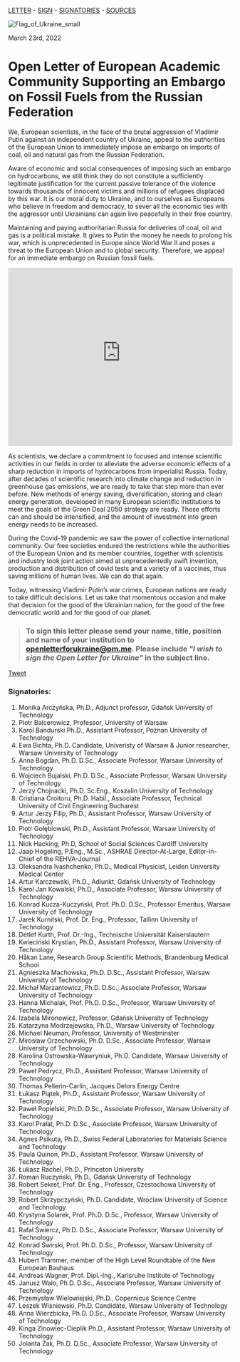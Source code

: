 [LETTER](index.md) - [SIGN](index.md#to-sign-this-letter-please-send-your-name-title-position-and-name-of-your-institution-to-openletterforukrainepmme-please-include-i-wish-to-sign-the-open-letter-for-ukraine-in-the-subject-line) - [SIGNATORIES](index.md#signatories) - [SOURCES](sources.md)

![Flag_of_Ukraine_small](https://user-images.githubusercontent.com/103782853/163692086-ae1d5ab7-17d7-4c40-8549-f5cdf53e0b67.png)

March 23rd, 2022

# **Open Letter of European Academic Community Supporting an Embargo on Fossil Fuels from the Russian Federation**

We, European scientists, in the face of the brutal aggression of Vladimir Putin against an
independent country of Ukraine, appeal to the authorities of the European Union to immediately
impose an embargo on imports of coal, oil and natural gas from the Russian Federation.

Aware of economic and social consequences of imposing such an embargo on hydrocarbons, we
still think they do not constitute a sufficiently legitimate justification for the current passive
tolerance of the violence towards thousands of innocent victims and millions of refugees
displaced by this war. It is our moral duty to Ukraine, and to ourselves as Europeans who believe
in freedom and democracy, to sever all the economic ties with the aggressor until Ukrainians can
again live peacefully in their free country.

Maintaining and paying authoritarian Russia for deliveries of coal, oil and gas is a political
mistake. It gives to Putin the money he needs to prolong his war, which is unprecedented in
Europe since World War II and poses a threat to the European Union and to global security.
Therefore, we appeal for an immediate embargo on Russian fossil fuels.

<iframe src="https://energyandcleanair.github.io/russia_counter_widget/" style="height: 400px; width: 100%; border: none;max-width:600px;margin:0 auto;display:block"></iframe>

As scientists, we declare a commitment to focused and intense scientific activities in our fields in
order to alleviate the adverse economic effects of a sharp reduction in imports of hydrocarbons
from imperialist Russia. Today, after decades of scientific research into climate change and
reduction in greenhouse gas emissions, we are ready to take that step more than ever before.
New methods of energy saving, diversification, storing and clean energy generation, developed
in many European scientific institutions to meet the goals of the Green Deal 2050 strategy are
ready. These efforts can and should be intensified, and the amount of investment into green
energy needs to be increased.

During the Covid-19 pandemic we saw the power of collective international community. Our free
societies endured the restrictions while the authorities of the European Union and its member
countries, together with scientists and industry took joint action aimed at unprecedentedly swift
invention, production and distribution of covid tests and a variety of a vaccines, thus saving
millions of human lives. We can do that again.

Today, witnessing Vladimir Putin’s war crimes, European nations are ready to take difficult
decisions. Let us take that momentous occasion and make that decision for the good of the
Ukrainian nation, for the good of the free democratic world and for the good of our planet.


> ### **To sign this letter please send your name, title, position and name of your institution to [openletterforukraine@pm.me](mailto:openletterforukraine@pm.me?subject=I%20wish%20to%20sign%20the%20Open%20Letter%20for%20Ukraine). Please include _"I wish to sign the Open Letter for Ukraine"_ in the subject line.**

<a href="https://twitter.com/share?ref_src=twsrc%5Etfw" class="twitter-share-button" data-show-count="false">Tweet</a><script async src="https://platform.twitter.com/widgets.js" charset="utf-8"></script>

### Signatories:

1. Monika Arczyńska, Ph.D., Adjunct professor, Gdańsk University of Technology
2. Piotr Balcerowicz, Professor, University of Warsaw
3. Karol Bandurski Ph.D., Assistant Professor, Poznan University of Technology
4. Ewa Bichta, Ph.D. Candidate, Univeristy of Warsaw & Junior researcher, Warsaw University of Technology
5. Anna Bogdan, Ph.D. D.Sc., Associate Professor, Warsaw University of Technology
6. Wojciech Bujalski, Ph.D. D.Sc., Associate Professor, Warsaw University of Technology
7. Jerzy Chojnacki, Ph.D. Sc.Eng., Koszalin University of Technology
8. Cristiana Croitoru, Ph.D. Habil., Associate Professor, Technical University of Civil Engineering Bucharest
9. Artur Jerzy Filip, Ph.D., Assistant Professor, Warsaw University of Technology
10. Piotr Gołębiowski, Ph.D., Assistant Professor, Warsaw University of Technology
11. Nick Hacking, Ph.D, School of Social Sciences Cardiff University
12. Jaap Hogeling, P.Eng., M.Sc., ASHRAE Director-At-Large, Editor-in-Chief of the REHVA-Journal
13. Oleksandra Ivashchenko, Ph.D., Medical Physicist, Leiden University Medical Center
14. Artur Karczewski, Ph.D., Adiunkt, Gdańsk University of Technology
15. Karol Jan Kowalski, Ph.D., Associate Professor, Warsaw University of Technology
16. Konrad Kucza-Kuczyński, Prof. Ph.D. D.Sc., Professor Emeritus, Warsaw University of Technology
17. Jarek Kurnitski, Prof. Dr. Eng., Professor, Tallinn University of Technology
18. Detlef Kurth, Prof. Dr.-Ing., Technische Universität Kaiserslautern
19. Kwieciński Krystian, Ph.D., Assistant Professor, Warsaw University of Technology
20. Håkan Lane, Research Group Scientific Methods, Brandenburg Medical School
21. Agnieszka Machowska, Ph.D. D.Sc., Assistant Professor, Warsaw University of Technology
22. Michał Marzantowicz, Ph.D. D.Sc., Associate Professor, Warsaw University of Technology
23. Hanna Michalak, Prof. Ph.D. D.Sc., Professor, Warsaw University of Technology
24. Izabela Mironowicz, Professor, Gdańsk University of Technology
25. Katarzyna Modrzejewska, Ph.D., Warsaw University of Technology
26. Michael Neuman, Professor, University of Westminster
27. Mirosław Orzechowski, Ph.D. D.Sc., Associate Professor, Warsaw University of Technology
28. Karolina Ostrowska-Wawryniuk, Ph.D. Candidate, Warsaw University of Technology
29. Paweł Pedrycz, Ph.D., Assistant Professor, Warsaw University of Technology
30. Thomas Pellerin-Carlin, Jacques Delors Energy Centre
31. Łukasz Piątek, Ph.D., Assistant Professor, Warsaw University of Technology
32. Paweł Popielski, Ph.D. D.Sc., Associate Professor, Warsaw University of Technology
33. Karol Prałat, Ph.D. D.Sc., Associate Professor, Warsaw University of Technology
34. Agnes Psikuta, Ph.D., Swiss Federal Laboratories for Materials Science and Technology
35. Paula Quinon, Ph.D., Assistant Professor, Warsaw University of Technology
36. Łukasz Rachel, Ph.D., Princeton University
37. Roman Ruczyński, Ph.D., Gdańsk University of Technology
38. Robert Sekret, Prof. Dr. Eng., Professor, Czestochowa University of Technology
39. Robert Skrzypczyński, Ph.D. Candidate, Wroclaw University of Science and Technology
40. Krystyna Solarek, Prof. Ph.D. D.Sc., Professor, Warsaw University of Technology
41. Rafał Świercz,  Ph.D. D.Sc., Associate Professor, Warsaw University of Technology
42. Konrad Świrski, Prof. Ph.D. D.Sc., Professor, Warsaw University of Technology
43. Hubert Trammer, member of the High Level Roundtable of the New European Bauhaus
44. Andreas Wagner, Prof. Dipl.-Ing., Karlsruhe Institute of Technology
45. Janusz Walo, Ph.D. D.Sc., Associate Professor, Warsaw University of Technology
46. Przemysław Wielowiejski, Ph.D., Copernicus Science Centre
47. Leszek Wiśniewski, Ph.D. Candidate, Warsaw University of Technology
48. Anna Wierzbicka, Ph.D. D.Sc., Associate Professor, Warsaw University of Technology
49. Kinga Zinowiec-Cieplik Ph.D., Assistant Professor, Warsaw University of Technology
50. Jolanta Żak, Ph.D. D.Sc., Associate Professor, Warsaw University of Technology
